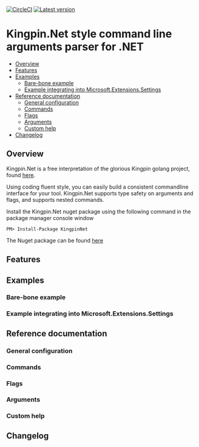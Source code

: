 [![CircleCI](https://circleci.com/gh/UtopleMan/KingpinNet/tree/master.svg?style=svg)](https://circleci.com/gh/UtopleMan/KingpinNet/tree/master)
[![Latest version](https://img.shields.io/nuget/v/kingpinnet.svg)](https://www.nuget.org/packages?q=kingpinnet)
# Kingpin.Net style command line arguments parser for .NET

<!-- MarkdownTOC -->
- [Overview](#overview)
- [Features](#features)
- [Examples](#examples)
  - [Bare-bone example](#bare-bone-example)
  - [Example integrating into Microsoft.Extensions.Settings](#example-integrating-into-microsoft.extensions.settings)
- [Reference documentation](#reference-documentation)
  - [General configuration](#general-configuration)
  - [Commands](#commands)
  - [Flags](#flags)
  - [Arguments](#arguments)
  - [Custom help](#custom-help)
- [Changelog](#changelog)
<!-- /MarkdownTOC -->

## Overview

Kingpin.Net is a free interpretation of the glorious Kingpin golang project, found [here](https://github.com/alecthomas/kingpin).

Using coding fluent style, you can easily build a consistent commandline interface for your tool. Kingpin.Net supports type safety on arguments and flags, and supports nested commands.

Install the Kingpin.Net nuget package using the following command in the package manager console window

```
PM> Install-Package KingpinNet
```

The Nuget package can be found [here](https://www.nuget.org/packages/Newtonsoft.Json)


## Features
## Examples
### Bare-bone example
### Example integrating into Microsoft.Extensions.Settings
## Reference documentation
### General configuration
### Commands
### Flags
### Arguments
### Custom help
## Changelog
